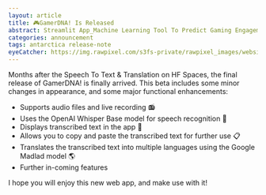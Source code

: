 ```yaml
---
layout: article
title: 🎮GamerDNA! Is Released 
abstract: Streamlit App_Machine Learning Tool To Predict Gaming Engagement Level
categories: announcement
tags: antarctica release-note
eyeCatcher: https://img.rawpixel.com/s3fs-private/rawpixel_images/website_content/v430-adj-42-acrylictexture_2.jpg?w=800&dpr=1&fit=default&crop=default&q=65&vib=3&con=3&usm=15&bg=F4F4F3&ixlib=js-2.2.1&s=e283f157f1a5c95c4873022041295af0
---
```


Months after the Speech To Text & Translation on HF Spaces, the final release of GamerDNA! is finally arrived. This beta includes some minor changes in appearance, and some major functional enhancements:
* Supports audio files and live recording 📻
* Uses the OpenAI Whisper Base model for speech recognition 💬
* Displays transcribed text in the app 📝
* Allows you to copy and paste the transcribed text for further use 📋
* Translates the transcribed text into multiple languages using the Google Madlad model 🌎
* Further in-coming features 

I hope you will enjoy this new web app, and make use with it!
